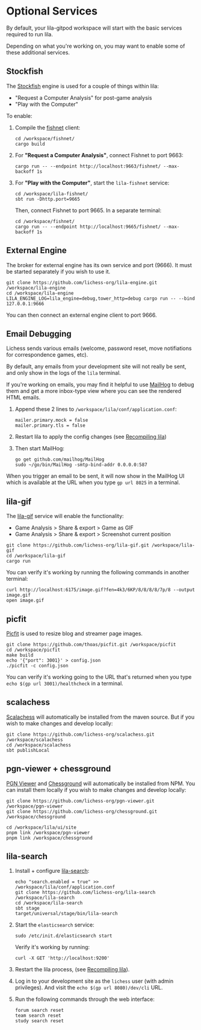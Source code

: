 # Optional Services

By default, your lila-gitpod workspace will start with the basic services required to run lila.

Depending on what you're working on, you may want to enable some of these additional services.

## Stockfish

The [Stockfish](https://stockfishchess.org/) engine is used for a couple of things within lila:

- "Request a Computer Analysis" for post-game analysis
- "Play with the Computer"

To enable:

1. Compile the [fishnet](https://github.com/lichess-org/fishnet) client:
   ```
   cd /workspace/fishnet/
   cargo build
   ```

2. For **"Request a Computer Analysis"**, connect Fishnet to port 9663:
   ```
   cargo run -- --endpoint http://localhost:9663/fishnet/ --max-backoff 1s
   ```

3. For **"Play with the Computer"**, start the `lila-fishnet` service:
   ```
   cd /workspace/lila-fishnet/
   sbt run -Dhttp.port=9665
   ```
   Then, connect Fishnet to port 9665. In a separate terminal:
   ```
   cd /workspace/fishnet/
   cargo run -- --endpoint http://localhost:9665/fishnet/ --max-backoff 1s
   ```

## External Engine

The broker for external engine has its own service and port (9666). It must be started separately if you wish to use it.

```
git clone https://github.com/lichess-org/lila-engine.git /workspace/lila-engine
cd /workspace/lila-engine
LILA_ENGINE_LOG=lila_engine=debug,tower_http=debug cargo run -- --bind 127.0.0.1:9666
```

You can then connect an external engine client to port 9666.

## Email Debugging

Lichess sends various emails (welcome, password reset, move notifiations for correspondence games, etc).

By default, any emails from your development site will not really be sent, and only show in the logs of the `lila` terminal.

If you're working on emails, you may find it helpful to use [MailHog](https://github.com/mailhog/MailHog) to debug them and get a more inbox-type view where you can see the rendered HTML emails.

1. Append these 2 lines to `/workspace/lila/conf/application.conf`:
   ```
   mailer.primary.mock = false
   mailer.primary.tls = false
   ```

2. Restart lila to apply the config changes (see [Recompiling lila](/development/#recompiling-lila))

3. Then start MailHog:
   ```
   go get github.com/mailhog/MailHog
   sudo ~/go/bin/MailHog -smtp-bind-addr 0.0.0.0:587
   ```

When you trigger an email to be sent, it will now show in the MailHog UI which is available at the URL when you type `gp url 8025` in a terminal.

## lila-gif

The [lila-gif](https://github.com/lichess-org/lila-gif) service will enable the functionality:

- Game Analysis > Share & export > Game as GIF
- Game Analysis > Share & export > Screenshot current position

```
git clone https://github.com/lichess-org/lila-gif.git /workspace/lila-gif
cd /workspace/lila-gif
cargo run
```

You can verify it's working by running the following commands in another terminal:

```
curl http://localhost:6175/image.gif?fen=4k3/6KP/8/8/8/8/7p/8 --output image.gif
open image.gif
```

## picfit

[Picfit](https://github.com/thoas/picfit) is used to resize blog and streamer page images.

```
git clone https://github.com/thoas/picfit.git /workspace/picfit
cd /workspace/picfit
make build
echo '{"port": 3001}' > config.json
./picfit -c config.json
```

You can verify it's working going to the URL that's returned when you type `echo $(gp url 3001)/healthcheck` in a terminal.

## scalachess

[Scalachess](https://github.com/lichess-org/scalachess) will automatically be installed from the maven source. But if you wish to make changes and develop locally:

```
git clone https://github.com/lichess-org/scalachess.git /workspace/scalachess
cd /workspace/scalachess
sbt publishLocal
```

## pgn-viewer + chessground

[PGN Viewer](https://github.com/lichess-org/pgn-viewer) and [Chessground](https://github.com/lichess-org/chessground) will automatically be installed from NPM. You can install them locally if you wish to make changes and develop locally:

```
git clone https://github.com/lichess-org/pgn-viewer.git /workspace/pgn-viewer
git clone https://github.com/lichess-org/chessground.git /workspace/chessground

cd /workspace/lila/ui/site
pnpm link /workspace/pgn-viewer
pnpm link /workspace/chessground
```

## lila-search

1. Install + configure [lila-search](https://github.com/lichess-org/lila-search):

   ```
   echo "search.enabled = true" >> /workspace/lila/conf/application.conf
   git clone https://github.com/lichess-org/lila-search /workspace/lila-search
   cd /workspace/lila-search
   sbt stage
   target/universal/stage/bin/lila-search
   ```

2. Start the `elasticsearch` service:

   ```
   sudo /etc/init.d/elasticsearch start
   ```

   Verify it's working by running:

   ```
   curl -X GET 'http://localhost:9200'
   ```

3. Restart the lila process, (see [Recompiling lila](/development/#recompiling-lila)).

4. Log in to your development site as the `lichess` user (with admin privileges). And visit the `echo $(gp url 8080)/dev/cli` URL.

5. Run the following commands through the web interface:

   ```
   forum search reset
   team search reset
   study search reset
   ```
